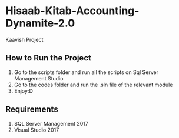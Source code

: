 # Hisaab-Kitab-Accounting-Dynamite-2.0
Kaavish Project 

## How to Run the Project

1. Go to the scripts folder and run all the scripts on Sql Server Management Studio 
2. Go to the codes folder and run the .sln file of the relevant module
3. Enjoy:D


## Requirements 

1) SQL Server Management 2017
2) Visual Studio 2017
